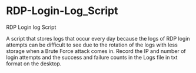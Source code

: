 # RDP-Login-Log_Script
RDP Login log Script

A script that stores logs that occur every day because the logs of RDP login attempts can be difficult to see due to the rotation of the logs with less storage when a Brute Force attack comes in.
Record the IP and number of login attempts and the success and failure counts in the Logs file in txt format on the desktop.
